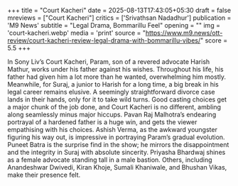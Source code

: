 +++
title = "Court Kacheri"
date = 2025-08-13T17:43:05+05:30
draft = false
mreviews = ["Court Kacheri"]
critics = ['Srivathsan Nadadhur']
publication = 'M9 News'
subtitle = "Legal Drama, Bommarillu Feel"
opening = ""
img = 'court-kacheri.webp'
media = 'print'
source = "https://www.m9.news/ott-review/court-kacheri-review-legal-drama-with-bommarillu-vibes/"
score = 5.5
+++

In Sony Liv’s Court Kacheri, Param, son of a revered advocate Harish Mathur, works under his father against his wishes. Throughout his life, his father had given him a lot more than he wanted, overwhelming him mostly. Meanwhile, for Suraj, a junior to Harish for a long time, a big break in his legal career remains elusive. A seemingly straightforward divorce case lands in their hands, only for it to take wild turns. Good casting choices get a major chunk of the job done, and Court Kacheri is no different, ambling along seamlessly minus major hiccups. Pavan Raj Malhotra’s endearing portrayal of a hardened father is a huge win, and gets the viewer empathising with his choices. Ashish Verma, as the awkward youngster figuring his way out, is impressive in portraying Param’s gradual evolution. Puneet Batra is the surprise find in the show; he mirrors the disappointment and the integrity in Suraj with absolute sincerity. Priyasha Bhardwaj shines as a female advocate standing tall in a male bastion. Others, including Anandeshwar Dwivedi, Kiran Khoje, Sumali Khaniwale, and Bhushan Vikas, make their presence felt.
